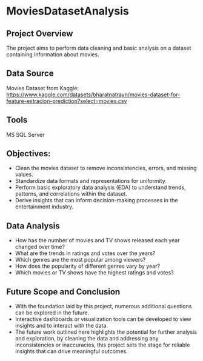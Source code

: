 # MoviesDatasetAnalysis

## Project Overview
The project aims to perform data cleaning and basic analysis on a dataset containing information about movies.


## Data Source
Movies Dataset from Kaggle: https://www.kaggle.com/datasets/bharatnatrayn/movies-dataset-for-feature-extracion-prediction?select=movies.csv


## Tools
MS SQL Server


## Objectives:
- Clean the movies dataset to remove inconsistencies, errors, and missing values.
- Standardize data formats and representations for uniformity.
- Perform basic exploratory data analysis (EDA) to understand trends, patterns, and correlations within the dataset.
- Derive insights that can inform decision-making processes in the entertainment industry.

## Data Analysis
- How has the number of movies and TV shows released each year changed over time?
- What are the trends in ratings and votes over the years?
- Which genres are the most popular among viewers?
- How does the popularity of different genres vary by year?
- Which movies or TV shows have the highest ratings and votes?

## Future Scope and Conclusion
- With the foundation laid by this project, numerous additional questions can be explored in the future.
- Interactive dashboards or visualization tools can be developed to view insights and to interact with the data.
- The future work outlined here highlights the potential for further analysis and exploration, by cleaning the data and addressing any inconsistencies or inaccuracies, this project sets the stage for reliable insights that can drive meaningful outcomes.
